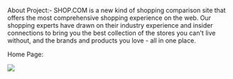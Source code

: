 About Project:- SHOP.COM is a new kind of shopping comparison site that offers the most comprehensive shopping experience on the web. Our shopping experts have drawn on their industry experience and insider connections to bring you the best collection of the stores you can't live without, and the brands and products you love - all in one place.

Home Page:
<div>
<img src="C:\Users\PRAGATI\Pictures\Screenshots\Screenshot_20221124_233358.png"/>
</div>
